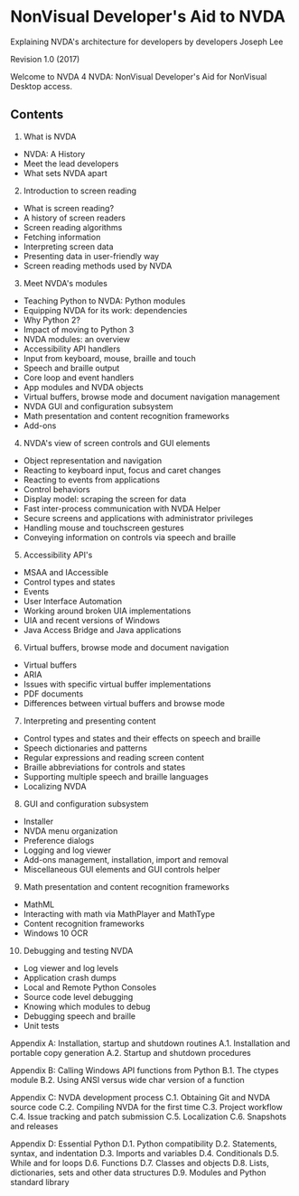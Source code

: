 # NonVisual Developer's Aid to NVDA
Explaining NVDA's architecture for developers by developers
Joseph Lee

Revision 1.0 (2017)

Welcome to NVDA 4 NVDA: NonVisual Developer's Aid for NonVisual Desktop access.

## Contents

1. What is NVDA
* NVDA: A History
* Meet the lead developers
* What sets NVDA apart
2. Introduction to screen reading
* What is screen reading?
* A history of screen readers
* Screen reading algorithms
* Fetching information
* Interpreting screen data
* Presenting data in user-friendly way
* Screen reading methods used by NVDA
3. Meet NVDA's modules
* Teaching Python to NVDA: Python modules
* Equipping NVDA for its work: dependencies
* Why Python 2?
* Impact of moving to Python 3
* NVDA modules: an overview
* Accessibility API handlers
* Input from keyboard, mouse, braille and touch
* Speech and braille output
* Core loop and event handlers
* App modules and NVDA objects
* Virtual buffers, browse mode and document navigation management
* NVDA GUI and configuration subsystem
* Math presentation and content recognition frameworks
* Add-ons
4. NVDA's view of screen controls and GUI elements
* Object representation and navigation
* Reacting to keyboard input, focus and caret changes
* Reacting to events from applications
* Control behaviors
* Display model: scraping the screen for data
* Fast inter-process communication with NVDA Helper
* Secure screens and applications with administrator privileges
* Handling mouse and touchscreen gestures
* Conveying information on controls via speech and braille
5. Accessibility API's
* MSAA and IAccessible
* Control types and states
* Events
* User Interface Automation
* Working around broken UIA implementations
* UIA and recent versions of Windows
* Java Access Bridge and Java applications
6. Virtual buffers, browse mode  and document navigation
* Virtual buffers
* ARIA
* Issues with specific virtual buffer implementations
* PDF documents
* Differences between virtual buffers and browse mode
7. Interpreting and presenting content
* Control types and states and their effects on speech and braille
* Speech dictionaries and patterns
* Regular expressions and reading screen content
* Braille abbreviations for controls and states
* Supporting multiple speech and braille languages
* Localizing NVDA
8. GUI and configuration subsystem
* Installer
* NVDA menu organization
* Preference dialogs
* Logging and log viewer
* Add-ons management, installation, import and removal
* Miscellaneous GUI elements and GUI controls helper
9. Math presentation and content recognition frameworks
* MathML
* Interacting with math via MathPlayer and MathType
* Content recognition frameworks
* Windows 10 OCR
10. Debugging and testing NVDA
* Log viewer and log levels
* Application crash dumps
* Local and Remote Python Consoles
* Source code level debugging
* Knowing which modules to debug
* Debugging speech and braille
* Unit tests

Appendix A: Installation, startup and shutdown routines
A.1. Installation and portable copy generation
A.2. Startup and shutdown procedures

Appendix B: Calling Windows API functions from Python
B.1. The ctypes module
B.2. Using ANSI versus wide char version of a function

Appendix C: NVDA development process
C.1. Obtaining Git and NVDA source code
C.2. Compiling NVDA for the first time
C.3. Project workflow
C.4. Issue tracking and patch submission
C.5. Localization
C.6. Snapshots and releases

Appendix D: Essential Python
D.1. Python compatibility
D.2. Statements, syntax, and indentation
D.3. Imports and variables
D.4. Conditionals
D.5. While and for loops
D.6. Functions
D.7. Classes and objects
D.8. Lists, dictionaries, sets and other data structures
D.9. Modules and Python standard library


